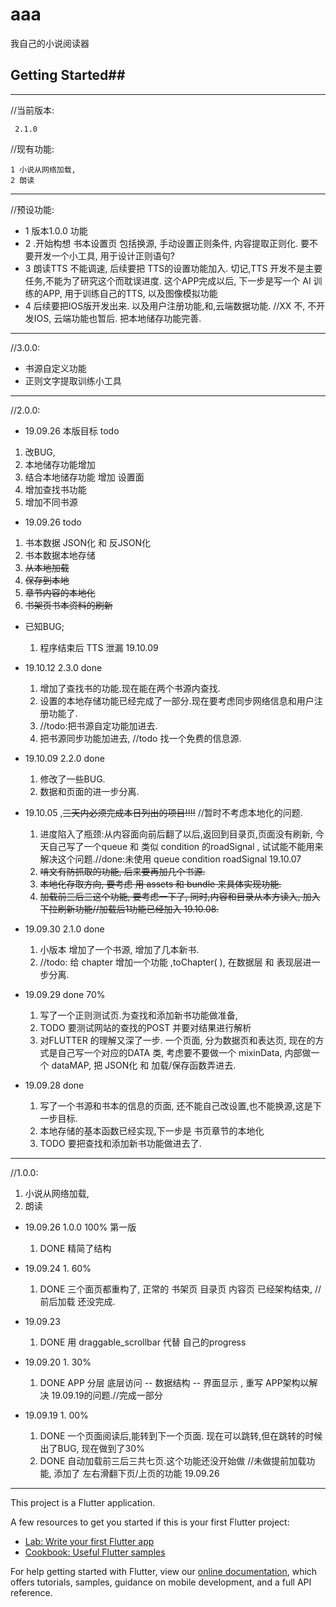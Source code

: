 # aaa

我自己的小说阅读器


## Getting Started##

---

//当前版本:

     2.1.0

//现有功能:

    1 小说从网络加载,
    2 朗读
---
//预设功能: 

 + 1  版本1.0.0 功能 
 + 2  .开始构想 书本设置页  包括换源, 手动设置正则条件, 内容提取正则化. 要不要开发一个小工具, 用于设计正则语句?
 + 3  朗读TTS 不能调速, 后续要把 TTS的设置功能加入. 切记,TTS 开发不是主要任务,不能为了研究这个而耽误进度. 这个APP完成以后, 下一步是写一个 AI 训练的APP, 用于训练自己的TTS, 以及图像模拟功能
 + 4  后续要把IOS版开发出来. 以及用户注册功能,和,云端数据功能. //XX 不, 不开发IOS, 云端功能也暂后. 把本地储存功能完善.
---


//3.0.0:
+ 书源自定义功能
+ 正则文字提取训练小工具


---

//2.0.0:

+ 19.09.26 本版目标 todo
 1. 改BUG,
 2. 本地储存功能增加
 3. 结合本地储存功能 增加 设置面
 4. 增加查找书功能
 5. 增加不同书源




+ 19.09.26 todo
 1. 书本数据 JSON化 和 反JSON化  
 2. 书本数据本地存储 
 3. ~~从本地加载~~
 4. ~~保存到本地~~
 5. ~~章节内容的本地化~~
 6. ~~书架页书本资料的刷新~~ 


+ 已知BUG; 
    1. 程序结束后 TTS 泄漏 19.10.09

+ 19.10.12 2.3.0 done
    1. 增加了查找书的功能.现在能在两个书源内查找.
    2. 设置的本地存储功能已经完成了一部分.现在要考虑同步网络信息和用户注册功能了.
    3. //todo:把书源自定功能加进去.
    4. 把书源同步功能加进去, //todo 找一个免费的信息源.

+ 19.10.09 2.2.0 done
    1. 修改了一些BUG.
    2. 数据和页面的进一步分离.

+ 19.10.05 ,~~三天内必须完成本日列出的项目!!!!~~ //暂时不考虑本地化的问题.
    1. 进度陷入了瓶颈:从内容面向前后翻了以后,返回到目录页,页面没有刷新, 今天自己写了一个queue 和 类似 condition 的roadSignal , 试试能不能用来解决这个问题.//done:未使用 queue condition roadSignal 19.10.07
    2. ~~啃文有防抓取的功能, 后来要再加几个书源.~~
    3. ~~本地化存取方向, 要考虑 用 assets 和 bundle 来具体实现功能.~~
    4. ~~加载前三后三这个功能, 要考虑一下了, 同时,内容和目录从本方读入, 加入下拉刷新功能//加载后1功能已经加入 19.10.08.~~

+ 19.09.30 2.1.0 done 
    1. 小版本 增加了一个书源, 增加了几本新书.
    2. //todo: 给 chapter 增加一个功能 ,toChapter( ), 在数据层 和 表现层进一步分离.


+ 19.09.29 done 70%
    1. 写了一个正则测试页.为查找和添加新书功能做准备,
    2. TODO 要测试网站的查找的POST 并要对结果进行解析
    3. 对FLUTTER 的理解又深了一步. 一个页面, 分为数据页和表达页, 现在的方式是自己写一个对应的DATA 类, 考虑要不要做一个 mixinData, 内部做一个 dataMAP, 把 JSON化 和 加载/保存函数弄进去.
    

+ 19.09.28 done
    1. 写了一个书源和书本的信息的页面, 还不能自己改设置,也不能换源,这是下一步目标.
    2. 本地存储的基本函数已经实现,下一步是 书页章节的本地化
    3. TODO 要把查找和添加新书功能做进去了.

---
//1.0.0:
1. 小说从网络加载,
2. 朗读

+ 19.09.26 1.0.0 100% 第一版 
    1. DONE 精简了结构


+ 19.09.24 1.  60%
    1. DONE 三个面页都重构了,  正常的 书架页 目录页 内容页 已经架构结束, //前后加载 还没完成.

+ 19.09.23
    1. DONE 用 draggable_scrollbar 代替 自己的progress

+ 19.09.20 1.  30%
    1. DONE APP 分层       底层访问 -- 数据结构 --  界面显示    , 重写 APP架构以解决 19.09.19的问题.//完成一部分


+ 19.09.19 1.  00%
    1. DONE 一个页面阅读后,能转到下一个页面. 现在可以跳转,但在跳转的时候出了BUG,  现在做到了30% 
    2. DONE 自动加载前三后三共七页.这个功能还没开始做 //未做提前加载功能, 添加了 左右滑翻下页/上页的功能 19.09.26
---



This project is a Flutter application.

A few resources to get you started if this is your first Flutter project:

- [Lab: Write your first Flutter app](https://flutter.io/docs/get-started/codelab)
- [Cookbook: Useful Flutter samples](https://flutter.io/docs/cookbook)


For help getting started with Flutter, view our 
[online documentation](https://flutter.io/docs), which offers tutorials, 
samples, guidance on mobile development, and a full API reference.
